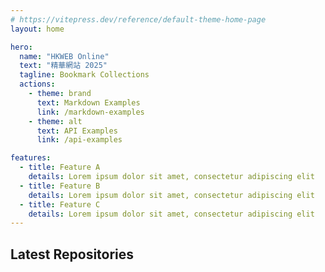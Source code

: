 ```yaml
---
# https://vitepress.dev/reference/default-theme-home-page
layout: home

hero:
  name: "HKWEB Online"
  text: "精華網站 2025"
  tagline: Bookmark Collections
  actions:
    - theme: brand
      text: Markdown Examples
      link: /markdown-examples
    - theme: alt
      text: API Examples
      link: /api-examples

features:
  - title: Feature A
    details: Lorem ipsum dolor sit amet, consectetur adipiscing elit
  - title: Feature B
    details: Lorem ipsum dolor sit amet, consectetur adipiscing elit
  - title: Feature C
    details: Lorem ipsum dolor sit amet, consectetur adipiscing elit
---
```


<script>
async function fetchLatestRepos() {
  const response = await fetch('https://api.github.com/users/redteaclub/repos?sort=updated');
  const repos = await response.json();
  return repos.slice(0, 5); // Change the number to show more or fewer repos
}

async function displayRepos() {
  const repos = await fetchLatestRepos();
  const repoList = document.getElementById('repo-list');
  
  repos.forEach(repo => {
    const listItem = document.createElement('li');
    listItem.innerHTML = `<a href="${repo.html_url}" target="_blank">${repo.name}</a><p>${repo.description || 'No description'}</p>`;
    repoList.appendChild(listItem);
  });
}

document.addEventListener('DOMContentLoaded', displayRepos);
</script>

<h2>Latest Repositories</h2>
<ul id="repo-list"></ul>